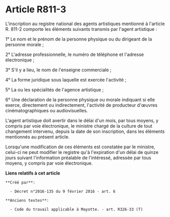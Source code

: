 # Article R811-3

L'inscription au registre national des agents artistiques mentionné à l'article R. 811-2 comporte les éléments suivants
transmis par l'agent artistique : 

1° Le nom et le prénom de la personne physique ou du dirigeant de la personne morale ; 

2° L'adresse professionnelle, le numéro de téléphone et l'adresse électronique ; 

3° S'il y a lieu, le nom de l'enseigne commerciale ; 

4° La forme juridique sous laquelle est exercée l'activité ; 

5° La ou les spécialités de l'agence artistique ; 

6° Une déclaration de la personne physique ou morale indiquant si elle exerce, directement ou indirectement, l'activité de
producteur d'œuvres cinématographiques ou audiovisuelles. 

L'agent artistique doit avertir dans le délai d'un mois, par tous moyens, y compris par voie électronique, le ministre chargé
de la culture de tout changement intervenu, depuis la date de son inscription, dans les éléments mentionnés au présent
article. 

Lorsqu'une modification de ces éléments est constatée par le ministre, celui-ci ne peut modifier le registre qu'à
l'expiration d'un délai de quinze jours suivant l'information préalable de l'intéressé, adressée par tous moyens, y compris
par voie électronique.

**Liens relatifs à cet article**

	**Créé par**:

	  - Décret n°2016-135 du 9 février 2016 - art. 6

	**Anciens textes**:

	  - Code du travail applicable à Mayotte. - art. R326-33 (T)
